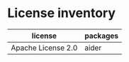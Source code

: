 # License inventory

| license            | packages |
| ------------------ | -------- |
| Apache License 2.0 | aider    |

